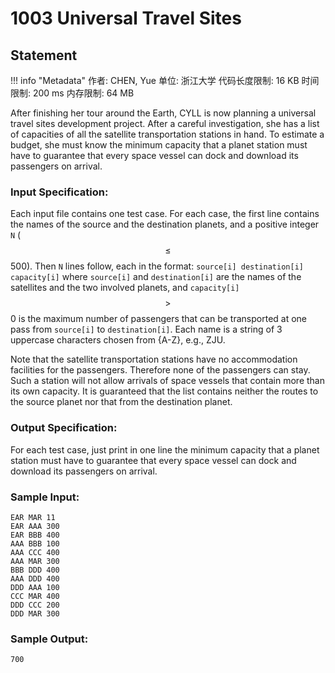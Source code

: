 
# 1003 Universal Travel Sites

## Statement

!!! info "Metadata"
    作者: CHEN, Yue
    单位: 浙江大学
    代码长度限制: 16 KB
    时间限制: 200 ms
    内存限制: 64 MB

After finishing her tour around the Earth, CYLL is now planning a universal travel sites development project.  After a careful investigation, she has a list of capacities of all the satellite transportation stations in hand.  To estimate a budget, she must know the minimum capacity that a planet station must have to guarantee that every space vessel can dock and download its passengers on arrival.

### Input Specification:

Each input file contains one test case. For each case, the first line contains the names of the source and the destination planets, and a positive integer `N` ($$\le$$500).  Then `N` lines follow, each in the format: `source[i] destination[i] capacity[i]` where `source[i]` and `destination[i]` are the names of the satellites and the two involved planets, and `capacity[i]` $$>$$ 0 is the maximum number of passengers that can be transported at one pass from `source[i]` to `destination[i]`.  Each name is a string of 3 uppercase characters chosen from {A-Z}, e.g., ZJU.

Note that the satellite transportation stations have no accommodation facilities for the passengers.  Therefore none of the passengers can stay.  Such a station will not allow arrivals of space vessels that contain more than its own capacity.  It is guaranteed that the list contains neither the routes to the source planet nor that from the destination planet.

### Output Specification:

For each test case, just print in one line the minimum capacity that a planet station must have to guarantee that every space vessel can dock and download its passengers on arrival.

### Sample Input:
```plaintext
EAR MAR 11
EAR AAA 300
EAR BBB 400
AAA BBB 100
AAA CCC 400
AAA MAR 300
BBB DDD 400
AAA DDD 400
DDD AAA 100
CCC MAR 400
DDD CCC 200
DDD MAR 300
```

### Sample Output:
```plaintext
700
```

